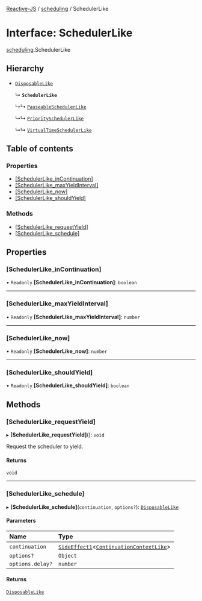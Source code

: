 [Reactive-JS](../README.md) / [scheduling](../modules/scheduling.md) / SchedulerLike

# Interface: SchedulerLike

[scheduling](../modules/scheduling.md).SchedulerLike

## Hierarchy

- [`DisposableLike`](util.DisposableLike.md)

  ↳ **`SchedulerLike`**

  ↳↳ [`PauseableSchedulerLike`](scheduling.PauseableSchedulerLike.md)

  ↳↳ [`PrioritySchedulerLike`](scheduling.PrioritySchedulerLike.md)

  ↳↳ [`VirtualTimeSchedulerLike`](scheduling.VirtualTimeSchedulerLike.md)

## Table of contents

### Properties

- [[SchedulerLike\_inContinuation]](scheduling.SchedulerLike.md#[schedulerlike_incontinuation])
- [[SchedulerLike\_maxYieldInterval]](scheduling.SchedulerLike.md#[schedulerlike_maxyieldinterval])
- [[SchedulerLike\_now]](scheduling.SchedulerLike.md#[schedulerlike_now])
- [[SchedulerLike\_shouldYield]](scheduling.SchedulerLike.md#[schedulerlike_shouldyield])

### Methods

- [[SchedulerLike\_requestYield]](scheduling.SchedulerLike.md#[schedulerlike_requestyield])
- [[SchedulerLike\_schedule]](scheduling.SchedulerLike.md#[schedulerlike_schedule])

## Properties

### [SchedulerLike\_inContinuation]

• `Readonly` **[SchedulerLike\_inContinuation]**: `boolean`

___

### [SchedulerLike\_maxYieldInterval]

• `Readonly` **[SchedulerLike\_maxYieldInterval]**: `number`

___

### [SchedulerLike\_now]

• `Readonly` **[SchedulerLike\_now]**: `number`

___

### [SchedulerLike\_shouldYield]

• `Readonly` **[SchedulerLike\_shouldYield]**: `boolean`

## Methods

### [SchedulerLike\_requestYield]

▸ **[SchedulerLike_requestYield]**(): `void`

Request the scheduler to yield.

#### Returns

`void`

___

### [SchedulerLike\_schedule]

▸ **[SchedulerLike_schedule]**(`continuation`, `options?`): [`DisposableLike`](util.DisposableLike.md)

#### Parameters

| Name | Type |
| :------ | :------ |
| `continuation` | [`SideEffect1`](../modules/functions.md#sideeffect1)<[`ContinuationContextLike`](scheduling.ContinuationContextLike.md)\> |
| `options?` | `Object` |
| `options.delay?` | `number` |

#### Returns

[`DisposableLike`](util.DisposableLike.md)
